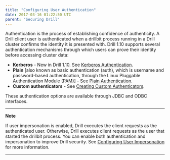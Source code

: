 ```yaml
---
title: "Configuring User Authentication"
date: 2017-03-16 01:22:50 UTC
parent: "Securing Drill"
---
```

Authentication is the process of establishing confidence of authenticity. A Drill client user is authenticated when a drillbit process running in a Drill cluster confirms the identity it is presented with.  Drill 1.10 supports several authentication mechanisms through which users can prove their identity before accessing cluster data: 

* **Kerberos** - New in Drill 1.10. See [Kerberos Authentication]({{site.baseurl}}/docs/configuring-kerberos-authentication/).
* **Plain** [also known as basic authentication (auth), which is username and password-based authentication, through the Linux Pluggable Authentication Module (PAM)] - See [Plain Authentication]({{site.baseurl}}/docs/configuring-plain-authentication/).
* **Custom authenticators** - See [Creating Custom Authenticators]({{site.baseurl}}/docs/creating-custom-authenticators).

These authentication options are available through JDBC and ODBC interfaces.

---
**Note**

If user impersonation is enabled, Drill executes the client requests as the authenticated user. Otherwise, Drill executes client requests as the user that started the drillbit process. You can enable both authentication and impersonation to improve Drill security. See [Configuring User Impersonation]({{site.baseurl}}/docs/configuring-user-impersonation/) for more information.

---






